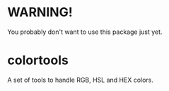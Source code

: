 # WARNING!
You probably don't want to use this package just yet.

# colortools
A set of tools to handle RGB, HSL and HEX colors.
